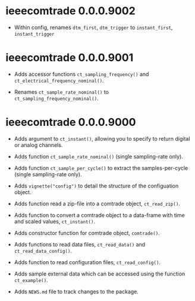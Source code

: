 # ieeecomtrade 0.0.0.9002

* Within config, renames `dtm_first`, `dtm_trigger` to `instant_first`, `instant_trigger`

# ieeecomtrade 0.0.0.9001

* Adds accessor functions `ct_sampling_frequency()` and `ct_electrical_frequency_nominal()`.

* Renames `ct_sample_rate_nominal()` to `ct_sampling_frequency_nominal()`.

# ieeecomtrade 0.0.0.9000

* Adds argument to `ct_instant()`, allowing you to specify to return digital or analog channels.

* Adds function `ct_sample_rate_nominal()` (single sampling-rate only).

* Adds function `ct_sample_per_cycle()` to extract the samples-per-cycle (single sampling-rate only).

* Adds `vignette("config")` to detail the structure of the configuation object.

* Adds function read a zip-file into a comtrade object, `ct_read_zip()`.

* Adds function to convert a comtrade object to a data-frame with time and scaled values, `ct_instant()`. 

* Adds constructor function for comtrade object, `comtrade()`.

* Adds functions to read data files, `ct_read_data()` and `ct_read_data_config()`. 

* Adds function to read configuration files, `ct_read_config()`.

* Adds sample external data which can be accessed using the function `ct_example()`.

* Adds `NEWS.md` file to track changes to the package.




